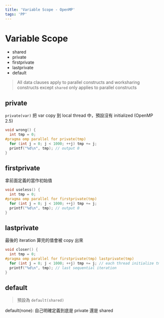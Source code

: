 ```yaml
---
title: 'Variable Scope - OpenMP'
tags: 'PP'
---
```


# Variable Scope

* shared
* private
* firstprivate
* lastprivate
* default

> All data clauses apply to parallel constructs and worksharing constructs except `shared` only applies to parallel constructs

## private

`private(var)` 把 var copy 到 local thread 中，預設沒有  initialized (OpenMP 2.5)

```cpp
void wrong() {
  int tmp = 0;
#pragma omp parallel for private(tmp)
  for (int j = 0; j < 1000; ++j) tmp += j;
  printf("%d\n", tmp); // output 0
}
```

## firstprivate

拿前面定義的當作初始值

```cpp
void useless() {
  int tmp = 0;
#pragma omp parallel for firstprivate(tmp)
  for (int j = 0; j < 1000; ++j) tmp += j;
  printf("%d\n", tmp); // output 0
}
```

## lastprivate

最後的 iteration 算完的值會被 copy 出來

```cpp
void closer() {
  int tmp = 0;
#pragma omp parallel for firstprivate(tmp) lastprivate(tmp)
  for (int j = 0; j < 1000; ++j) tmp += j; // each thread initialize tmp to 0
  printf("%d\n", tmp); // last sequential iteration
}
```

## default

> 預設為 `default(shared)`

default(none): 自己明確定義到底是 private 還是 shared
